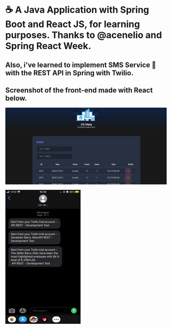 # :coffee: A Java Application with Spring Boot and React JS, for learning purposes. Thanks to @acenelio and Spring React Week.

## Also, i've learned to implement SMS Service :speech_balloon: with the REST API in Spring with Twilio. 
## Screenshot of the front-end made with React below.

![alt text](/frontend/src/assets/img/print.png)

![alt text](/frontend/src/assets/img/print2.png)


